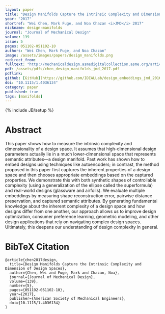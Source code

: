 ```yaml
---
layout: paper
title: "Design Manifolds Capture the Intrinsic Complexity and Dimension of Design Spaces"
year: "2017"
shortref: "Wei Chen, Mark Fuge, and Noa Chazan <i>JMD</i> 2017"
nickname: design-manifolds
journal: "Journal of Mechanical Design"
volume: 139
issue: 5
pages: 051102-051102-10
authors: "Wei Chen, Mark Fuge, and Noa Chazan"
image: /assets/images/papers/design_manifolds.png
redirect_from: 
fulltext: "http://mechanicaldesign.asmedigitalcollection.asme.org/article.aspx?articleid=2610207"
pdf: /assets/pdfs/chen_design_manifolds_jmd_2017.pdf
pdflink: 
github: [GitHub](https://github.com/IDEALLab/design_embeddings_jmd_2016)
doi: "10.1115/1.4036134"
category: paper
published: true
tags: [manifolds]
---
```

{% include JB/setup %}

# Abstract 

This paper shows how to measure the intrinsic complexity and dimensionality of a design space. It assumes that high-dimensional design parameters actually lie in a much lower-dimensional space that represents semantic attributes—a design manifold. Past work has shown how to embed designs using techniques like autoencoders; in contrast, the method proposed in this paper first captures the inherent properties of a design space and then chooses appropriate embeddings based on the captured properties. We demonstrate this with both synthetic shapes of controllable complexity (using a generalization of the ellipse called the superformula) and real-world designs (glassware and airfoils). We evaluate multiple embeddings by measuring shape reconstruction error, pairwise distance preservation, and captured semantic attributes. By generating fundamental knowledge about the inherent complexity of a design space and how designs differ from one another, our approach allows us to improve design optimization, consumer preference learning, geometric modeling, and other design applications that rely on navigating complex design spaces. Ultimately, this deepens our understanding of design complexity in general.


# BibTeX Citation

```
@article{chen2017design,
  title={Design Manifolds Capture the Intrinsic Complexity and Dimension of Design Spaces},
  author={Chen, Wei and Fuge, Mark and Chazan, Noa},
  journal={Journal of Mechanical Design},
  volume={139},
  number={5},
  pages={051102-051102-10},
  year={2017},
  publisher={American Society of Mechanical Engineers},
  doi={10.1115/1.4036134}
}
```
